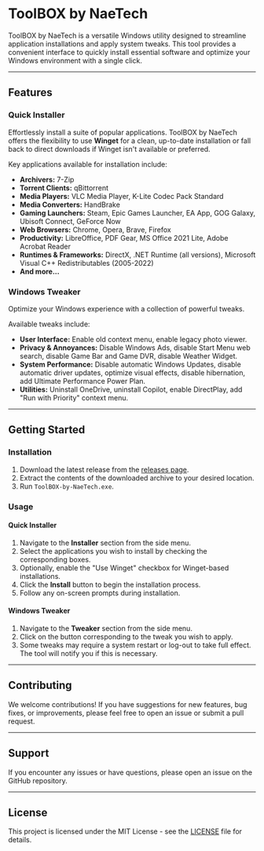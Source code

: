 # ToolBOX by NaeTech

ToolBOX by NaeTech is a versatile Windows utility designed to streamline application installations and apply system tweaks. This tool provides a convenient interface to quickly install essential software and optimize your Windows environment with a single click.

---

## Features

### Quick Installer
Effortlessly install a suite of popular applications. ToolBOX by NaeTech offers the flexibility to use **Winget** for a clean, up-to-date installation or fall back to direct downloads if Winget isn't available or preferred.

Key applications available for installation include:
* **Archivers:** 7-Zip
* **Torrent Clients:** qBittorrent
* **Media Players:** VLC Media Player, K-Lite Codec Pack Standard
* **Media Converters:** HandBrake
* **Gaming Launchers:** Steam, Epic Games Launcher, EA App, GOG Galaxy, Ubisoft Connect, GeForce Now
* **Web Browsers:** Chrome, Opera, Brave, Firefox
* **Productivity:** LibreOffice, PDF Gear, MS Office 2021 Lite, Adobe Acrobat Reader
* **Runtimes & Frameworks:** DirectX, .NET Runtime (all versions), Microsoft Visual C++ Redistributables (2005-2022)
* **And more...**

### Windows Tweaker
Optimize your Windows experience with a collection of powerful tweaks.

Available tweaks include:
* **User Interface:** Enable old context menu, enable legacy photo viewer.
* **Privacy & Annoyances:** Disable Windows Ads, disable Start Menu web search, disable Game Bar and Game DVR, disable Weather Widget.
* **System Performance:** Disable automatic Windows Updates, disable automatic driver updates, optimize visual effects, disable hibernation, add Ultimate Performance Power Plan.
* **Utilities:** Uninstall OneDrive, uninstall Copilot, enable DirectPlay, add "Run with Priority" context menu.

---

## Getting Started

### Installation
1.  Download the latest release from the [releases page](https://github.com/nmd-113/ToolBOX-by-NaeTech/releases).
2.  Extract the contents of the downloaded archive to your desired location.
3.  Run `ToolBOX-by-NaeTech.exe`.

### Usage

#### Quick Installer
1.  Navigate to the **Installer** section from the side menu.
2.  Select the applications you wish to install by checking the corresponding boxes.
3.  Optionally, enable the "Use Winget" checkbox for Winget-based installations.
4.  Click the **Install** button to begin the installation process.
5.  Follow any on-screen prompts during installation.

#### Windows Tweaker
1.  Navigate to the **Tweaker** section from the side menu.
2.  Click on the button corresponding to the tweak you wish to apply.
3.  Some tweaks may require a system restart or log-out to take full effect. The tool will notify you if this is necessary.

---

## Contributing
We welcome contributions! If you have suggestions for new features, bug fixes, or improvements, please feel free to open an issue or submit a pull request.

---

## Support
If you encounter any issues or have questions, please open an issue on the GitHub repository.

---

## License
This project is licensed under the MIT License - see the [LICENSE](LICENSE) file for details.
